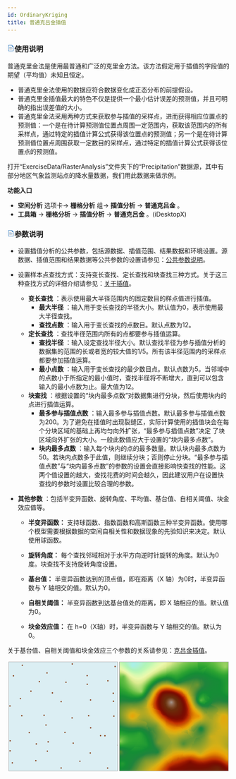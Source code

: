 ```yaml
---
id: OrdinaryKriging
title: 普通克吕金插值
---
```

### ![](../../../img/read.gif)使用说明

普通克里金法是使用最普通和广泛的克里金方法。该方法假定用于插值的字段值的期望（平均值）未知且恒定。

* 普通克里金法使用的数据应符合数据变化成正态分布的前提假设。
* 普通克里金插值最大的特色不仅是提供一个最小估计误差的预测值，并且可明确的指出误差值的大小。
* 普通克里金法采用两种方式来获取参与插值的采样点，进而获得相应位置点的预测值：一个是在待计算预测值位置点周围一定范围内，获取该范围内的所有采样点，通过特定的插值计算公式获得该位置点的预测值；另一个是在待计算预测值位置点周围获取一定数目的采样点，通过特定的插值计算公式获得该位置点的预测值。 

打开“ExerciseData/RasterAnalysis”文件夹下的“Precipitation”数据源，其中有部分地区气象监测站点的降水量数据，我们用此数据来做示例。

**功能入口**

* **空间分析** 选项卡-> **栅格分析** 组-> **插值分析** -> **普通克吕金** 。
* **工具箱** -> **栅格分析** -> **插值分析** -> **普通克吕金** 。(iDesktopX)

### ![](../../../img/read.gif)参数说明

* 设置插值分析的公共参数，包括源数据、插值范围、结果数据和环境设置。源数据、插值范围和结果数据等公共参数的设置请参见：[公共参数说明](CommonPara)。
* 设置样本点查找方式：支持变长查找、定长查找和块查找三种方式。关于这三种查找方式的详细介绍请参见：[关于插值](aboutinterpolation)。
  - **变长查找** ：表示使用最大半径范围内的固定数目的样点值进行插值。
      - **最大半径** ：输入用于变长查找的半径大小。默认值为0，表示使用最大半径查找。
      - **查找点数** ：输入用于变长查找的点数目。默认点数为12。
  - **定长查找** ：查找半径范围内所有的点都要参与插值运算。
      - **查找半径** ：输入设定查找半径大小。默认查找半径为参与插值分析的数据集的范围的长或者宽的较大值的1/5。所有该半径范围内的采样点都要参加插值运算。
      - **最小点数** ：输入用于变长查找的最少数目点。默认点数为5。当邻域中的点数小于所指定的最小值时，查找半径将不断增大，直到可以包含输入的最小点数为止。最大值为12。
  - **块查找** ：根据设置的“块内最多点数”对数据集进行分块，然后使用块内的点进行插值运算。
      - **最多参与插值点数** ：输入最多参与插值点数。默认最多参与插值点数为200。为了避免在插值时出现裂缝区，实际计算使用的插值块会在每个分块区域的基础上再均匀向外扩张，“最多参与插值点数”决定 了块区域向外扩张的大小。一般此数值应大于设置的“块内最多点数”。
      - **块内最多点数** ：输入每个块内的点的最多数量。默认块内最多点数为50。若块内点数多于此值，则继续分块；否则停止分块。“最多参与插值点数”与“块内最多点数”的参数的设置会直接影响快查找的性能。这两个值设置的越大，查找花费的时间会越久，因此建议用户在设置快查找的参数时设置比较合理的参数。

* **其他参数** ：包括半变异函数、旋转角度、平均值、基台值、自相关阈值、块金效应值等。

   - **半变异函数：** 支持球函数、指数函数和高斯函数三种半变异函数。使用哪个模型需要根据数据的空间自相关性和数据现象的先验知识来决定。默认使用球函数。

   - **旋转角度：** 每个查找邻域相对于水平方向逆时针旋转的角度。默认为0度。块查找不支持旋转角度设置。

   - **基台值：** 半变异函数达到的顶点值，即在距离（X 轴）为0时，半变异函数与 Y 轴相交的值。默认为0。

   - **自相关阈值：** 半变异函数到达基台值处的距离，即 X 轴相应的值。默认值为0。

   - **块金效应值：** 在 h=0（X轴）时，半变异函数与 Y 轴相交的值。默认为0。

关于基台值、自相关阈值和块金效应三个参数的关系请参见：[克吕金插值](aboutinterpolation)。

![](img/OrdinaryKrigingResult.png)  